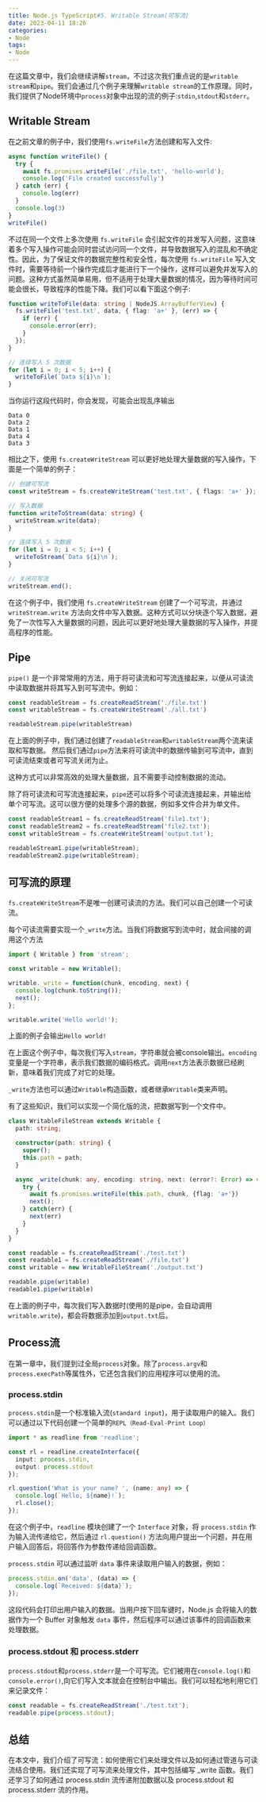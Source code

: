```yaml
---
title: Node.js TypeScript#5. Writable Stream(可写流)
date: 2023-04-11 18:26
categories:
- Node
tags:
- Node
---
```



在这篇文章中，我们会继续讲解`stream`，不过这次我们重点说的是`writable stream`和`pipe`。我们会通过几个例子来理解`writable stream`的工作原理。同时，我们提供了Node环境中`process`对象中出现的流的例子:`stdin`,`stdout`和`stderr`。

## Writable Stream

在之前文章的例子中，我们使用`fs.writeFile`方法创建和写入文件:
```ts
async function writeFile() {
  try {
    await fs.promises.writeFile('./file.txt', 'hello-world');
    console.log('File created successfully')
  } catch (err) {
    console.log(err)
  }
  console.log(3)
}
writeFile()
```

不过在同一个文件上多次使用 `fs.writeFile` 会引起文件的并发写入问题，这意味着多个写入操作可能会同时尝试访问同一个文件，并导致数据写入的混乱和不确定性。因此，为了保证文件的数据完整性和安全性，每次使用 `fs.writeFile` 写入文件时，需要等待前一个操作完成后才能进行下一个操作，这样可以避免并发写入的问题。这种方式虽然简单易用，但不适用于处理大量数据的情况，因为等待时间可能会很长，导致程序的性能下降。我们可以看下面这个例子:
```ts
function writeToFile(data: string | NodeJS.ArrayBufferView) {
  fs.writeFile('test.txt', data, { flag: 'a+' }, (err) => {
    if (err) {
      console.error(err);
    }
  });
}

// 连续写入 5 次数据
for (let i = 0; i < 5; i++) {
  writeToFile(`Data ${i}\n`);
}
```
当你运行这段代码时，你会发现，可能会出现乱序输出
```
Data 0
Data 2
Data 1
Data 4
Data 3
```

相比之下，使用 `fs.createWriteStream` 可以更好地处理大量数据的写入操作，下面是一个简单的例子：
```ts
// 创建可写流
const writeStream = fs.createWriteStream('test.txt', { flags: 'a+' });

// 写入数据
function writeToStream(data: string) {
  writeStream.write(data);
}

// 连续写入 5 次数据
for (let i = 0; i < 5; i++) {
  writeToStream(`Data ${i}\n`);
}

// 关闭可写流
writeStream.end();
```

在这个例子中，我们使用 `fs.createWriteStream` 创建了一个可写流，并通过 `writeStream.write` 方法向文件中写入数据。这种方式可以分块逐个写入数据，避免了一次性写入大量数据的问题，因此可以更好地处理大量数据的写入操作，并提高程序的性能。

## Pipe

`pipe()` 是一个非常常用的方法，用于将可读流和可写流连接起来，以便从可读流中读取数据并将其写入到可写流中。例如：
```ts
const readableStream = fs.createReadStream('./file.txt')
const writableStream = fs.createWriteStream('./all.txt')

readableStream.pipe(writableStream)
```

在上面的例子中，我们通过创建了`readableStream`和`writableStream`两个流来读取和写数据。
然后我们通过`pipe`方法来将可读流中的数据传输到可写流中，直到可读流结束或者可写流关闭为止。

这种方式可以非常高效的处理大量数据，且不需要手动控制数据的流动。

除了将可读流和可写流连接起来，`pipe`还可以将多个可读流连接起来，并输出给单个可写流。这可以很方便的处理多个源的数据，例如多文件合并为单文件。
```ts
const readableStream1 = fs.createReadStream('file1.txt');
const readableStream2 = fs.createReadStream('file2.txt');
const writableStream = fs.createWriteStream('output.txt');

readableStream1.pipe(writableStream);
readableStream2.pipe(writableStream);
```

## 可写流的原理
`fs.createWriteStream`不是唯一创建可读流的方法。我们可以自己创建一个可读流。

每个可读流需要实现一个`_write`方法。当我们将数据写到流中时，就会间接的调用这个方法
```ts
import { Writable } from 'stream';

const writable = new Writable();

writable._write = function(chunk, encoding, next) {
  console.log(chunk.toString());
  next();
};

writable.write('Hello world!');
```

上面的例子会输出`Hello world!`

在上面这个例子中，每次我们写入`stream`，字符串就会被console输出。`encoding`变量是一个字符串，表示我们数据的编码格式。调用`next`方法表示数据已经刷新，意味着我们完成了对它的处理。

`_write`方法也可以通过`Writable`构造函数，或者继承`Writable`类来声明。

有了这些知识，我们可以实现一个简化版的流，把数据写到一个文件中。
```ts
class WritableFileStream extends Writable {
  path: string;

  constructor(path: string) {
    super();
    this.path = path;
  }

  async _write(chunk: any, encoding: string, next: (error?: Error) => void) {
    try {
      await fs.promises.writeFile(this.path, chunk, {flag: 'a+'})
      next();
    } catch(err) {
      next(err)
    }
  }
}

const readable = fs.createReadStream('./test.txt')
const readable1 = fs.createReadStream('./file.txt')
const writable = new WritableFileStream('./output.txt')

readable.pipe(writable)
readable1.pipe(writable)
```
在上面的例子中，每次我们写入数据时(使用的是pipe，会自动调用`writable.write`)，都会将数据添加到`output.txt`后。

## Process流
在第一章中，我们提到过全局`process`对象。除了`process.argv`和`process.execPath`等属性外，它还包含我们的应用程序可以使用的流。

### process.stdin
`process.stdin`是一个标准输入流(`standard input`)，用于读取用户的输入。我们可以通过以下代码创建一个简单的`REPL（Read-Eval-Print Loop）`
```ts
import * as readline from 'readline';

const rl = readline.createInterface({
  input: process.stdin,
  output: process.stdout
});

rl.question('What is your name? ', (name: any) => {
  console.log(`Hello, ${name}!`);
  rl.close();
});
```
在这个例子中，`readline` 模块创建了一个 `Interface` 对象，将 `process.stdin` 作为输入流传递给它，然后通过 `rl.question()` 方法向用户提出一个问题，并在用户输入回答后，将回答作为参数传递给回调函数。

`process.stdin` 可以通过监听 `data` 事件来读取用户输入的数据，例如：
```ts
process.stdin.on('data', (data) => {
  console.log(`Received: ${data}`);
});
```

这段代码会打印出用户输入的数据。当用户按下回车键时，Node.js 会将输入的数据作为一个 Buffer 对象触发 `data` 事件，然后程序可以通过该事件的回调函数来处理数据。

### process.stdout 和 process.stderr
`process.stdout`和`process.stderr`是一个可写流。它们被用在`console.log()`和`console.error()`,向它们写入文本就会在控制台中输出。我们可以轻松地利用它们来记录文件：
```ts
const readable = fs.createReadStream('./test.txt');
readable.pipe(process.stdout);
```

## 总结
在本文中，我们介绍了可写流：如何使用它们来处理文件以及如何通过管道与可读流结合使用。我们还实现了可写流来处理文件，其中包括编写 _write 函数。我们还学习了如何通过 process.stdin 流传递附加数据以及 process.stdout 和 process.stderr 流的作用。
